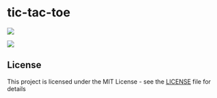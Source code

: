 # tic-tac-toe
<p align="center">
  
  [<img src="https://img.shields.io/github/license/pradyumnamahajan52/tic-tac-toe?color=GREEN">](LICENSE)
  
  <img src="https://img.shields.io/badge/Version-4.3-brightgreen">

</p>

## License

This project is licensed under the MIT License - see the [LICENSE](LICENSE) file for details
